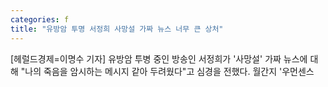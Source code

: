 ```yaml
---
categories: f
title: "유방암 투명 서정희 사망설 가짜 뉴스 너무 큰 상처"
---
```

[헤럴드경제=이명수 기자] 유방암 투병 중인 방송인 서정희가 &#039;사망설&#039; 가짜 뉴스에 대해 "나의 죽음을 암시하는 메시지 같아 두려웠다"고 심경을 전했다. 월간지 &#039;우먼센스